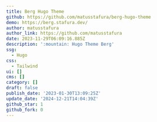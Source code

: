 ```yaml
---
title: Berg Hugo Theme
github: https://github.com/matusstafura/berg-hugo-theme
demo: https://berg.stafura.dev/
author: matusstafura
author_link: https://github.com/matusstafura
date: 2023-11-29T06:09:16.885Z
description: ':mountain: Hugo Theme Berg'
ssg:
  - Hugo
css:
  - Tailwind
ui: []
cms: []
category: []
draft: false
publish_date: '2023-01-30T13:09:25Z'
update_date: '2024-12-21T14:04:39Z'
github_star: 1
github_fork: 0
---
```

